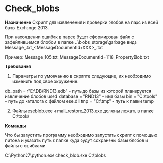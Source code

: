 Check_blobs
===========
<b>Назначение</b>
Скрипт для извлечения и проверки блобов на парс из всей базы Exchange 2013.

При нахождении ошибок в парсе будет сформирован файл с зафейлившемся блобом в папке ..\blobs_storage\garbage
вида Message_<MailboxId>.txt_<MessageDocumentId=XXX>_<TypeBlob>.txt

Пример: Message_105.txt_MessageDocumentId=1118_PropertyBlob.txt


<b>Требования</b></p>
  1) Параметры по умолчанию в скрипте следующие, их необходимо изменить под свое окружение.

db_path = r"E:\DB\RND13.edb" - путь до базы из которой планируется извлечение блобов 
used_database = "RND13" - имя базы
bin = "C:\\tools" - путь до каталога с файлом ese.dll
tmp = "C:\\tmp" - путь к папки temp

  2) Файлы eseblob.exe и mail_restore_2013.exe должны лежать в папке C:\tools\

<b>Команды</b></p>
Что бы запустить программу необходимо запустить скрипт с помощью питона и указать путь к папке куда будут сохранены базы блобов и файлы с ошибками

C:\Python27\python.exe check_blob.exe C:\blobs
